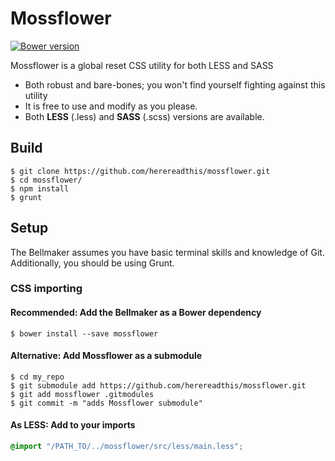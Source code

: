 Mossflower
==========

[![Bower version](https://badge.fury.io/bo/mossflower.svg)](http://badge.fury.io/bo/mossflower)

Mossflower is a global reset CSS utility for both LESS and SASS

* Both robust and bare-bones; you won't find yourself fighting against this utility
* It is free to use and modify as you please.
* Both **LESS** (.less) and **SASS** (.scss) versions are available.

## Build

```
$ git clone https://github.com/herereadthis/mossflower.git
$ cd mossflower/
$ npm install
$ grunt
```

## Setup

The Bellmaker assumes you have basic terminal skills and knowledge of Git. Additionally, you should be using Grunt.

### CSS importing

#### Recommended: Add the Bellmaker as a Bower dependency

```
$ bower install --save mossflower
```

#### Alternative: Add Mossflower as a submodule

```
$ cd my_repo
$ git submodule add https://github.com/herereadthis/mossflower.git
$ git add mossflower .gitmodules
$ git commit -m "adds Mossflower submodule"
```

#### As LESS: Add to your imports

```CSS
@import "/PATH_TO/../mossflower/src/less/main.less";
```
